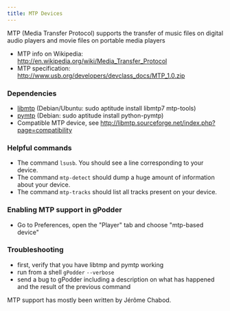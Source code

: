 ```yaml
---
title: MTP Devices
---
```


MTP (Media Transfer Protocol) supports the transfer of music files on digital audio players and movie files on portable media players

-   MTP info on Wikipedia: <http://en.wikipedia.org/wiki/Media_Transfer_Protocol>
-   MTP specification: <http://www.usb.org/developers/devclass_docs/MTP_1.0.zip>

### Dependencies

-   [libmtp](http://libmtp.sourceforge.net/index.php?page=download) (Debian/Ubuntu: sudo aptitude install libmtp7 mtp-tools)
-   [pymtp](http://nick125.com/projects/pymtp) (Debian: sudo aptitude install python-pymtp)
-   Compatible MTP device, see <http://libmtp.sourceforge.net/index.php?page=compatibility>

### Helpful commands

-   The command `lsusb`. You should see a line corresponding to your device.
-   The command `mtp-detect` should dump a huge amount of information about your device.
-   The command `mtp-tracks` should list all tracks present on your device.

### Enabling MTP support in gPodder

-   Go to Preferences, open the "Player" tab and choose "mtp-based device"

### Troubleshooting

-   first, verify that you have libtmp and pymtp working
-   run from a shell `gPodder` `--verbose`
-   send a bug to gPodder including a description on what has happened and the result of the previous command

MTP support has mostly been written by Jérôme Chabod.
